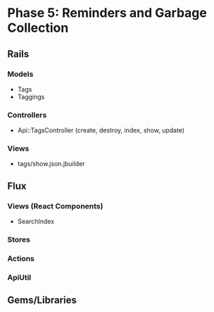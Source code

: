 # Phase 5: Reminders and Garbage Collection

## Rails
### Models
  * Tags
  * Taggings

### Controllers
  * Api::TagsController (create, destroy, index, show, update)

### Views
  * tags/show.json.jbuilder

## Flux
### Views (React Components)
  * SearchIndex

### Stores

### Actions

### ApiUtil

## Gems/Libraries
